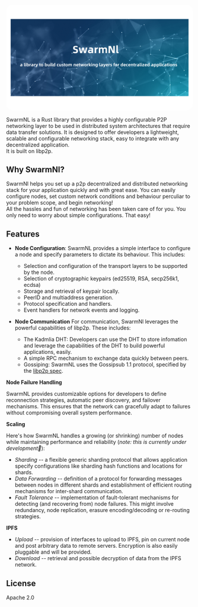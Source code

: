 <img src="https://github.com/algorealmInc/SwarmNL/blob/c3fe530350ec37755c64b47cba06361d39b3b095/SwarmNl.png" alt="SwarmNl" style="border-radius: 15px !important;">

SwarmNL is a Rust library that provides a highly configurable P2P networking layer to be used in distributed system architectures that require data transfer solutions.
It is designed to offer developers a lightweight, scalable and configurable networking stack, easy to integrate with any decentralized application.<br>
It is built on libp2p.

## Why SwarmNl?
SwarmNl helps you set up a p2p decentralized and distributed networking stack for your application quickly and with great ease. You can easily configure nodes, set custom network conditions and behaviour perculiar to your problem scope, and begin networking!<br>
All the hassles and fun of networking has been taken care of for you. You only need to worry about simple configurations. That easy!

## Features
- **Node Configuration**: SwarmNL provides a simple interface to configure a node and specify parameters to dictate its behaviour. This includes:
    - Selection and configuration of the transport layers to be supported by the node.
    - Selection of cryptographic keypairs (ed25519, RSA, secp256k1, ecdsa)
    - Storage and retrieval of keypair locally.
    - PeerID and multiaddress generation.
    - Protocol specification and handlers.
    - Event handlers for network events and logging.

- **Node Communication** For communication, SwarmNl leverages the powerful capabilities of libp2p. These includes:  
    - The Kadmlia DHT: Developers can use the DHT to store infomation and leverage the capabilities of the DHT to build powerful applications, easily.
    - A simple RPC mechanism to exchange data quickly between peers.
    - Gossiping: SwarmNL uses the Gossipsub 1.1 protocol, specified by the [libp2p spec](https://github.com/libp2p/specs/blob/master/pubsub/gossipsub/gossipsub-v1.1.md).

**Node Failure Handling**

SwarmNL provides customizable options for developers to define reconnection strategies, automatic peer discovery, and failover mechanisms. This ensures that the network can gracefully adapt to failures without compromising overall system performance.

**Scaling**

Here's how SwarmNL handles a growing (or shrinking) number of nodes while maintaining performance and reliability (_note: this is currently under development👷_):

- *Sharding* -- a flexible generic sharding protocol that allows application specify configurations like sharding hash functions and locations for shards.
- *Data Forwarding* -- definition of a protocol for forwarding messages between nodes in different shards and establishment of efficient routing mechanisms for inter-shard communication.
- *Fault Tolerance* -- implementation of fault-tolerant mechanisms for detecting (and recovering from) node failures. This might involve redundancy, node replication, erasure encoding/decoding or re-routing strategies.

**IPFS**

- *Upload* -- provision of interfaces to upload to IPFS, pin on current node and post arbitrary data to remote servers. Encryption is also easily pluggable and will be provided.
- *Download* -- retrieval and possible decryption of data from the IPFS network.

## License

Apache 2.0
